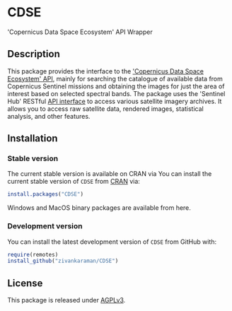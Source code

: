# CDSE

'Copernicus Data Space Ecosystem' API Wrapper

## Description

This package provides the interface to the ['Copernicus Data Space Ecosystem' API](https://dataspace.copernicus.eu/analyse/apis), mainly for searching the catalogue of available data from Copernicus Sentinel missions and obtaining the images for just the area of interest based on selected spectral bands. The package uses the 'Sentinel Hub' RESTful [API interface](https://dataspace.copernicus.eu/analyse/apis/sentinel-hub) to access various satellite imagery archives. It allows you to access raw satellite data, rendered images, statistical analysis, and other features.

## Installation

### Stable version

The current stable version is available on CRAN via You can install the current stable version of `CDSE` from [CRAN](https://cran.r-project.org/package=CDSE) via:

``` r
install.packages("CDSE")
```

Windows and MacOS binary packages are available from here.

### Development version

You can install the latest development version of `CDSE` from GitHub with:

``` r
require(remotes)
install_github("zivankaraman/CDSE")
```

## License

This package is released under [AGPLv3](https://cran.r-project.org/web/licenses/AGPL-3).
